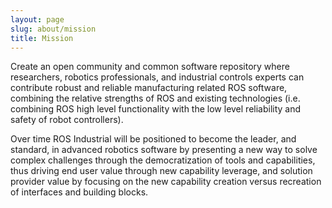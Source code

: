 ```yaml
---
layout: page
slug: about/mission
title: Mission
---
```



Create an open community and common software repository where researchers,
robotics professionals, and industrial controls experts can contribute robust and
reliable manufacturing related ROS software, combining the relative strengths
of ROS and existing technologies (i.e. combining ROS high level functionality with
the low level reliability and safety of robot controllers). 

Over time ROS Industrial will be positioned to become the leader, and
standard, in advanced robotics software by presenting a new way to solve complex
challenges through the democratization of tools and capabilities, thus driving end user
value through new capability leverage, and solution provider value by focusing on the
new capability creation versus recreation of interfaces and building blocks.